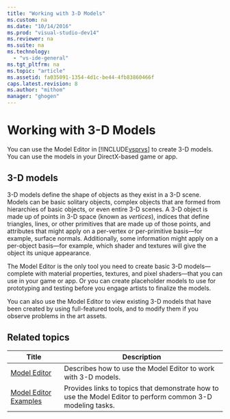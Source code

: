 ```yaml
---
title: "Working with 3-D Models"
ms.custom: na
ms.date: "10/14/2016"
ms.prod: "visual-studio-dev14"
ms.reviewer: na
ms.suite: na
ms.technology: 
  - "vs-ide-general"
ms.tgt_pltfrm: na
ms.topic: "article"
ms.assetid: fa035091-1354-4d1c-be44-4fb83860466f
caps.latest.revision: 8
ms.author: "mithom"
manager: "ghogen"
---
```

# Working with 3-D Models
You can use the Model Editor in [!INCLUDE[vsprvs](../codequality/includes/vsprvs_md.md)] to create 3-D models. You can use the models in your DirectX-based game or app.  
  
## 3-D models  
 3-D models define the shape of objects as they exist in a 3-D scene. Models can be basic solitary objects, complex objects that are formed from hierarchies of basic objects, or even entire 3-D scenes. A 3-D object is made up of points in 3-D space (known as *vertices*), indices that define triangles, lines, or other primitives that are made up of those points, and attributes that might apply on a per-vertex or per-primitive basis—for example, surface normals. Additionally, some information might apply on a per-object basis—for example, which shader and textures will give the object its unique appearance.  
  
 The Model Editor is the only tool you need to create basic 3-D models—complete with material properties, textures, and pixel shaders—that you can use in your game or app. Or you can create placeholder models to use for prototyping and testing before you engage artists to finalize the models.  
  
 You can also use the Model Editor to view existing 3-D models that have been created by using full-featured tools, and to modify them if you observe problems in the art assets.  
  
## Related topics  
  
|Title|Description|  
|-----------|-----------------|  
|[Model Editor](../designers/model-editor.md)|Describes how to use the Model Editor to work with 3-D models.|  
|[Model Editor Examples](../designers/model-editor-examples.md)|Provides links to topics that demonstrate how to use the Model Editor to perform common 3-D modeling tasks.|